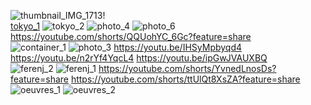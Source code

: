 
![thumbnail_IMG_1713](https://github.com/rkbekah25/H23_V13_inspirations_ACCEUS/assets/112128161/e4b34fb9-31a0-4121-83c8-35a8f1f4fea7)!
<br>
[tokyo_1](https://github.com/rkbekah25/H23_V13_inspirations_ACCEUS/assets/112128161/dc05ae57-6715-44e1-8b5e-0bba485092e5)
![tokyo_2](https://github.com/rkbekah25/H23_V13_inspirations_ACCEUS/assets/112128161/d14e1154-261b-413e-91d9-c785d2266d9d)
![photo_4](https://github.com/rkbekah25/H23_V13_inspirations_ACCEUS/assets/112128161/b23f7156-f6a3-4e56-8b63-940c83880bdb)
![photo_6](https://github.com/rkbekah25/H23_V13_inspirations_ACCEUS/assets/112128161/6eeee2d1-5cba-4b9e-bfb8-83191a4f32b0)
https://youtube.com/shorts/QQUohYC_6Gc?feature=share 
<br>
![container_1](https://github.com/rkbekah25/H23_V13_inspirations_ACCEUS/assets/112128161/e49f3922-2732-43a4-b78e-4c9498838d8f)
![photo_3](https://github.com/rkbekah25/H23_V13_inspirations_ACCEUS/assets/112128161/e169d346-013f-4880-8ff1-22c7a0a59c82)
https://youtu.be/IHSyMpbyqd4
https://youtu.be/n2rYf4YqcL4 
https://youtu.be/ipGwJVAUXBQ
<br>
![ferenj_2](https://github.com/rkbekah25/H23_V13_inspirations_ACCEUS/assets/112128161/dd5ffbde-ae82-4ab6-9012-eec6bb63974d)
![ferenj_1](https://github.com/rkbekah25/H23_V13_inspirations_ACCEUS/assets/112128161/10224773-ee3e-4d8c-ba24-e5718917f902)
https://youtube.com/shorts/YvnedLnosDs?feature=share
https://youtube.com/shorts/ttUlQt8XsZA?feature=share 
<br>
![oeuvres_1](https://github.com/rkbekah25/H23_V13_inspirations_ACCEUS/assets/112128161/52fd244f-334e-4408-8a26-92125f61844f)
![oeuvres_2](https://github.com/rkbekah25/H23_V13_inspirations_ACCEUS/assets/112128161/e97866b6-cfcd-4e83-b9db-434cdd14dd20)











